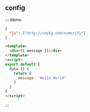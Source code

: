 ## config

::: demo
```json
{
  "js": ["http://unpkg.com/numerify"]
}
```
```html
<template>
  <div>{{ message }}</div>
</template>
<script>
export default {
  data () {
    return {
      message: 'Hello World'
    }
  }
}
</script>
```
:::
